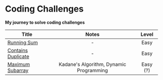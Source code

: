# Coding Challenges
**My journey to solve coding challenges**


| **Title** 	| **Notes** 	| **Level**   |
|-----------	|:-----------:	|:----------:   |
| [Running Sum](https://github.com/rasyidev/coding-challenges/blob/main/running-sum.py)          	|     -      	| Easy        |
| [Contains Duplicate](https://github.com/rasyidev/coding-challenges/blob/main/contains-duplicate.py)          	| -          	|  Easy       |
| [Maximum Subarray](https://github.com/rasyidev/coding-challenges/blob/main/maximum-subarray.py)          	| Kadane's Algorithm, Dynamic Programming          	| Easy (?) |
